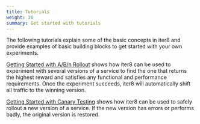 ```yaml
---
title: Tutorials
weight: 30
summary: Get started with tutorials
---
```


The following tutorials explain some of the basic concepts in iter8 and provide examples of basic building blocks to get started with your own experiments.

[Getting Started with A/B/n Rollout](abn/) shows how iter8 can be used to experiment with several versions of a service to find the one that returns the highest reward and satisfies any functional and performance requirements. Once the experiment succeeds, iter8 will automatically shift all traffic to the winning version.

[Getting Started with Canary Testing](canary/) shows how iter8 can be used to safely rollout a new version of a service. If the new version has errors or performs badly, the original version is restored.
